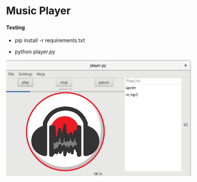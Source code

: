 # Music Player


#### Testing

* pip install -r requirements.txt

* python player.py

![Alt text](images/demo.png)

